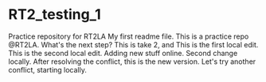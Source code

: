 # RT2_testing_1
Practice repository for RT2LA
My first readme file.
This is a practice repo @RT2LA.
What's the next step?
This is take 2, and
This is the first local edit.
This is the second local edit.
Adding new stuff online. 
Second change locally.
After resolving the conflict, this is the new version.
Let's try another conflict, starting locally.
